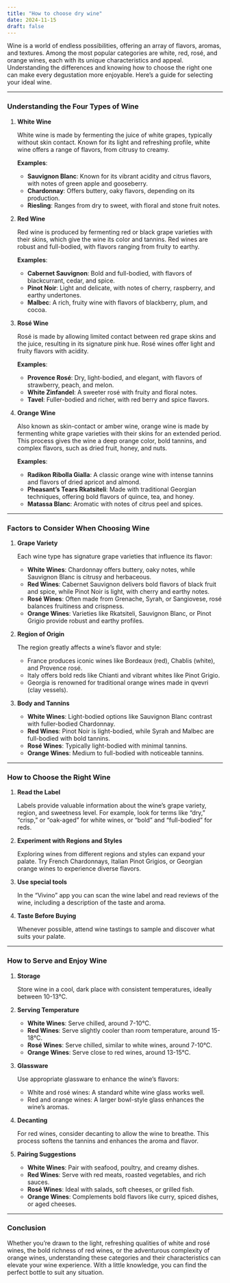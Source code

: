 ```yaml
---
title: "How to choose dry wine"
date: 2024-11-15
draft: false
---
```

Wine is a world of endless possibilities, offering an array of flavors, aromas, and textures. Among the most popular categories are white, red, rosé, and orange wines, each with its unique characteristics and appeal. Understanding the differences and knowing how to choose the right one can make every degustation more enjoyable. Here’s a guide for selecting your ideal wine.

---

### Understanding the Four Types of Wine

1. **White Wine**
    
    White wine is made by fermenting the juice of white grapes, typically without skin contact. Known for its light and refreshing profile, white wine offers a range of flavors, from citrusy to creamy. 
    
    **Examples**:
    
    - **Sauvignon Blanc**: Known for its vibrant acidity and citrus flavors, with notes of green apple and gooseberry.
    - **Chardonnay**: Offers buttery, oaky flavors,  depending on its production.
    - **Riesling**: Ranges from dry to sweet, with floral and stone fruit notes.
    
2. **Red Wine**
    
    Red wine is produced by fermenting red or black grape varieties with their skins, which give the wine its color and tannins. Red wines are robust and full-bodied, with flavors ranging from fruity to earthy. 
    
    **Examples**:
    
    - **Cabernet Sauvignon**: Bold and full-bodied, with flavors of blackcurrant, cedar, and spice.
    - **Pinot Noir**: Light and delicate, with notes of cherry, raspberry, and earthy undertones.
    - **Malbec**: A rich, fruity wine with flavors of blackberry, plum, and cocoa.
3. **Rosé Wine**
    
    Rosé is made by allowing limited contact between red grape skins and the juice, resulting in its signature pink hue. Rosé wines offer light and fruity flavors with acidity. 
    
    **Examples**:
    
    - **Provence Rosé**: Dry, light-bodied, and elegant, with flavors of strawberry, peach, and melon.
    - **White Zinfandel**: A sweeter rosé with fruity and floral notes.
    - **Tavel**: Fuller-bodied and richer, with red berry and spice flavors.
4. **Orange Wine**
    
    Also known as skin-contact or amber wine, orange wine is made by fermenting white grape varieties with their skins for an extended period. This process gives the wine a deep orange color, bold tannins, and complex flavors, such as dried fruit, honey, and nuts. 
    
    **Examples**:
    
    - **Radikon Ribolla Gialla**: A classic orange wine with intense tannins and flavors of dried apricot and almond.
    - **Pheasant’s Tears Rkatsiteli**: Made with traditional Georgian techniques, offering bold flavors of quince, tea, and honey.
    - **Matassa Blanc**: Aromatic with notes of citrus peel and spices.

---

### Factors to Consider When Choosing Wine

1. **Grape Variety**
    
    Each wine type has signature grape varieties that influence its flavor:
    
    - **White Wines**: Chardonnay offers buttery, oaky notes, while Sauvignon Blanc is citrusy and herbaceous.
    - **Red Wines**: Cabernet Sauvignon delivers bold flavors of black fruit and spice, while Pinot Noir is light, with cherry and earthy notes.
    - **Rosé Wines**: Often made from Grenache, Syrah, or Sangiovese, rosé balances fruitiness and crispness.
    - **Orange Wines**: Varieties like Rkatsiteli, Sauvignon Blanc, or Pinot Grigio provide robust and earthy profiles.
2. **Region of Origin**
    
    The region greatly affects a wine’s flavor and style:
    
    - France produces iconic wines like Bordeaux (red), Chablis (white), and Provence rosé.
    - Italy offers bold reds like Chianti and vibrant whites like Pinot Grigio.
    - Georgia is renowned for traditional orange wines made in qvevri (clay vessels).
3. **Body and Tannins**
    - **White Wines**: Light-bodied options like Sauvignon Blanc contrast with fuller-bodied Chardonnay.
    - **Red Wines**: Pinot Noir is light-bodied, while Syrah and Malbec are full-bodied with bold tannins.
    - **Rosé Wines**: Typically light-bodied with minimal tannins.
    - **Orange Wines**: Medium to full-bodied with noticeable tannins.

---

### How to Choose the Right Wine

1. **Read the Label**
    
    Labels provide valuable information about the wine’s grape variety, region, and sweetness level. For example, look for terms like “dry,” “crisp,” or “oak-aged” for white wines, or “bold” and “full-bodied” for reds.
    
2. **Experiment with Regions and Styles**
    
    Exploring wines from different regions and styles can expand your palate. Try French Chardonnays, Italian Pinot Grigios, or Georgian orange wines to experience diverse flavors.
    
3. **Use special tools**
    
    In the “Vivino” app you can scan the wine label and read reviews of the wine, including a description of the taste and aroma.
    
4. **Taste Before Buying**
    
    Whenever possible, attend wine tastings to sample and discover what suits your palate.
    

---

### How to Serve and Enjoy Wine

1. **Storage**
    
    Store wine in a cool, dark place with consistent temperatures, ideally between 10-13°C.
    
2. **Serving Temperature**
    - **White Wines**: Serve chilled, around 7-10°C.
    - **Red Wines**: Serve slightly cooler than room temperature, around 15-18°C.
    - **Rosé Wines**: Serve chilled, similar to white wines, around 7-10°C.
    - **Orange Wines**: Serve close to red wines, around 13-15°C.
3. **Glassware**
    
    Use appropriate glassware to enhance the wine’s flavors:
    
    - White and rosé wines: A standard white wine glass works well.
    - Red and orange wines: A larger bowl-style glass enhances the wine’s aromas.
4. **Decanting**
    
    For red wines, consider decanting to allow the wine to breathe. This process softens the tannins and enhances the aroma and flavor.
    
5. **Pairing Suggestions**
    - **White Wines**: Pair with seafood, poultry, and creamy dishes.
    - **Red Wines**: Serve with red meats, roasted vegetables, and rich sauces.
    - **Rosé Wines**: Ideal with salads, soft cheeses, or grilled fish.
    - **Orange Wines**: Complements bold flavors like curry, spiced dishes, or aged cheeses.

---

### Conclusion

Whether you’re drawn to the light, refreshing qualities of white and rosé wines, the bold richness of red wines, or the adventurous complexity of orange wines, understanding these categories and their characteristics can elevate your wine experience. With a little knowledge, you can find the perfect bottle to suit any situation. 
